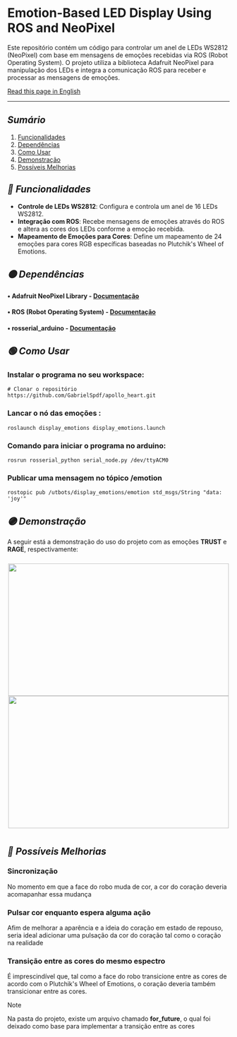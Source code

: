 
# Emotion-Based LED Display Using ROS and NeoPixel

Este repositório contém um código para controlar um anel de LEDs WS2812 (NeoPixel) com base em mensagens de emoções recebidas via ROS (Robot Operating System). O projeto utiliza a biblioteca Adafruit NeoPixel para manipulação dos LEDs e integra a comunicação ROS para receber e processar as mensagens de emoções. 

[Read this page in English](https://github.com/GabrielSpdf/Apollo-Heart/blob/main/README-EN.md)

---

## *Sumário*

1. [Funcionalidades](#-funcionalidades)
2. [Dependências](#-dependências)
3. [Como Usar](#-como-usar)
4. [Demonstração](#-demonstração)
5. [Possíveis Melhorias](#-possíveis-melhorias)


## *🔵 Funcionalidades*
- **Controle de LEDs WS2812**: Configura e controla um anel de 16 LEDs WS2812.
- **Integração com ROS**: Recebe mensagens de emoções através do ROS e altera as cores dos LEDs conforme a emoção recebida.
- **Mapeamento de Emoções para Cores**: Define um mapeamento de 24 emoções para cores RGB específicas baseadas no Plutchik's Wheel of Emotions.

## *🟡 Dependências*
#### • Adafruit NeoPixel Library - [Documentação](https://github.com/adafruit/Adafruit_NeoPixel)
#### • ROS (Robot Operating System) - [Documentação](https://www.ros.org/)
#### • rosserial_arduino - [Documentação](http://wiki.ros.org/rosserial_arduino)

## *🟢 Como Usar*

### Instalar o programa no seu workspace:
```
# Clonar o repositório
https://github.com/GabrielSpdf/apollo_heart.git
```

### Lancar o nó das emoções :
```
roslaunch display_emotions display_emotions.launch
```

### Comando para iniciar o programa no arduino:
```
rosrun rosserial_python serial_node.py /dev/ttyACM0
```
### Publicar uma mensagem no tópico /emotion

```
rostopic pub /utbots/display_emotions/emotion std_msgs/String "data: 'joy'"
```

## *🟣 Demonstração*

A seguir está a demonstração do uso do projeto com as emoções **TRUST** e **RAGE**, respectivamente:

<div style="display: flex; flex-direction: row; justify-content: center;">
  <div style="margin: 10px; text-align: center;">
    <img src="assets/video1.gif" alt="" width="500" height="300"/>
    <img src="assets/video0.gif" alt="" width="500" height="300"/>
  </div>
</div>

## *🔴 Possíveis Melhorias*
### Sincronização
No momento em que a face do robo muda de cor, a cor do coração deveria acomapanhar essa mudança

### Pulsar cor enquanto espera alguma ação
Afim de melhorar a aparência e a ideia do coração em estado de repouso, seria ideal adicionar uma pulsação da cor do coração tal como o coração na realidade

### Transição entre as cores do mesmo espectro
É imprescindível que, tal como a face do robo transicione entre as cores de acordo com o Plutchik's Wheel of Emotions, o coração deveria também transicionar entre as cores. 

> [!NOTE]
> Na pasta do projeto, existe um arquivo chamado **for_future**, o qual foi deixado como base para implementar a transição entre as cores

